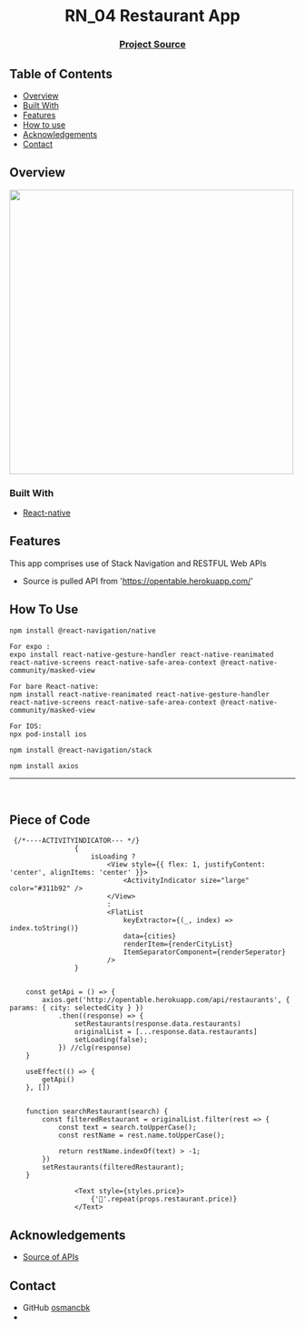 <h1 align="center">RN_04 Restaurant App</h1>


<div align="center">
  <h3>
    <a href="https://github.com/osmancbk/RN_04_Restaurant_App">
      Project Source
    </a>
 
  </h3>
</div>

<!-- TABLE OF CONTENTS -->

## Table of Contents

- [Overview](#overview)
- [Built With](#built-with)
- [Features](#features)
- [How to use](#how-to-use)
- [Acknowledgements](#acknowledgements)
- [Contact](#contact)

<!-- OVERVIEW -->

## Overview

<img src="src/assets/rest.gif" height="500">

### Built With

<!-- This section should list any major frameworks that you built your project using. Here are a few examples.-->

- [React-native](https://reactnative.dev/)


## Features

This app comprises use of Stack Navigation and RESTFUL Web APIs

- Source is pulled API from 'https://opentable.herokuapp.com/'

## How To Use

```
npm install @react-navigation/native
```
```
For expo :
expo install react-native-gesture-handler react-native-reanimated react-native-screens react-native-safe-area-context @react-native-community/masked-view

For bare React-native:
npm install react-native-reanimated react-native-gesture-handler react-native-screens react-native-safe-area-context @react-native-community/masked-view
```
```
For IOS:
npx pod-install ios
```

```
npm install @react-navigation/stack
```

```
npm install axios
```


<hr/>
<br/>


## Piece of Code
```
 {/*----ACTIVITYINDICATOR--- */}
                {
                    isLoading ?
                        <View style={{ flex: 1, justifyContent: 'center', alignItems: 'center' }}>
                            <ActivityIndicator size="large" color="#311b92" />
                        </View>
                        :
                        <FlatList
                            keyExtractor={(_, index) => index.toString()}
                            data={cities}
                            renderItem={renderCityList}
                            ItemSeparatorComponent={renderSeperator}
                        />
                }
```

```

    const getApi = () => {
        axios.get('http://opentable.herokuapp.com/api/restaurants', { params: { city: selectedCity } })
            .then((response) => {
                setRestaurants(response.data.restaurants)
                originalList = [...response.data.restaurants]
                setLoading(false);
            }) //clg(response)
    }

    useEffect(() => {
        getApi()
    }, [])
```

```

    function searchRestaurant(search) {
        const filteredRestaurant = originalList.filter(rest => {
            const text = search.toUpperCase();
            const restName = rest.name.toUpperCase();

            return restName.indexOf(text) > -1;
        })
        setRestaurants(filteredRestaurant);
    }
```

```
                <Text style={styles.price}>
                    {'🤑'.repeat(props.restaurant.price)}
                </Text>
```

## Acknowledgements

<!-- This section should list any articles or add-ons/plugins that helps you to complete the project. This is optional but it will help you in the future. For exmpale -->

- [Source of APIs](https://opentable.herokuapp.com/)

## Contact

- GitHub [osmancbk](https://github.com/osmancbk)
-
